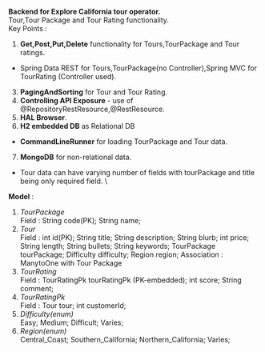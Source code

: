 **Backend for Explore California tour operator.** \
Tour,Tour Package and Tour Rating functionality. \
Key Points : 
1. **Get,Post,Put,Delete** functionality for Tours,TourPackage and Tour ratings. 
- Spring Data REST for Tours,TourPackage(no Controller),Spring MVC for TourRating (Controller used). 
3. **PagingAndSorting** for Tour and Tour Rating. 
4. **Controlling API Exposure** - use of @RepositoryRestResource,@RestResource. 
5. **HAL Browser**.
6. **H2 embedded DB** as Relational DB
- **CommandLineRunner** for loading TourPackage and Tour data.
7. **MongoDB** for non-relational data.
- Tour data can have varying number of fields with tourPackage and title being only required field. \

  
**Model** :
1. *TourPackage* \
Field : String code(PK); String name;
2. *Tour* \
Field : int id(PK); String title; String description; String blurb; int price; String length; String bullets; String keywords; TourPackage tourPackage; Difficulty difficulty; Region region;
Association : ManytoOne with Tour Package
3. *TourRating* \
Field : TourRatingPk tourRatingPk (PK-embedded); int score; String comment;
4. *TourRatingPk* \
Field : Tour tour; int customerId;
6. *Difficulty(enum)* \
Easy; Medium; Difficult; Varies;
7. *Region(enum)* \
Central_Coast; Southern_California; Northern_California; Varies;
